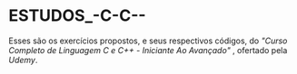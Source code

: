 # ESTUDOS_-C-C--
 Esses são os exercícios propostos, e seus respectivos códigos, do _"Curso Completo de Linguagem C e C++ - Iniciante Ao Avançado"_ , ofertado pela _Udemy_.
